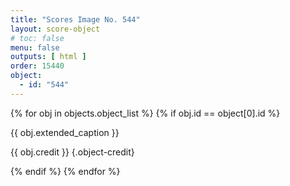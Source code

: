 ```yaml
---
title: "Scores Image No. 544"
layout: score-object
# toc: false
menu: false
outputs: [ html ]
order: 15440
object:
  - id: "544"
---
```


{% for obj in objects.object_list %}
{% if obj.id == object[0].id %}

{{ obj.extended_caption }}

{{ obj.credit }} {.object-credit}

{% endif %}
{% endfor %}
